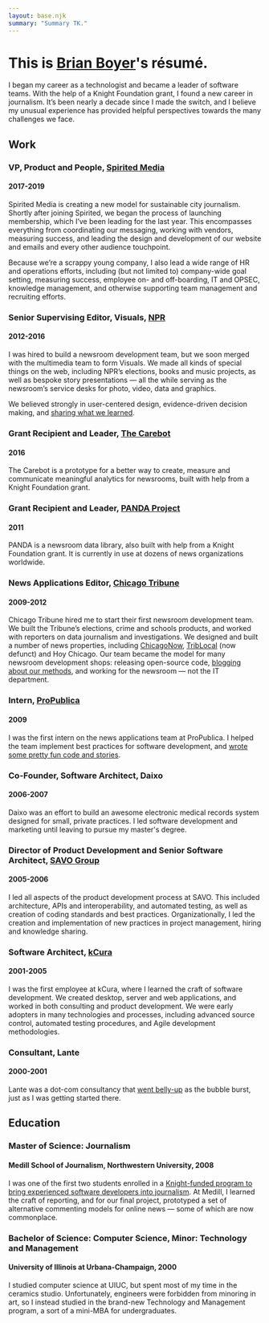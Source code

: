 ```yaml
---
layout: base.njk
summary: "Summary TK."
---
```


# This is [Brian Boyer](/)'s résumé.
I began my career as a technologist and became a leader of software teams. With the help of a Knight Foundation grant, I found a new career in journalism. It’s been nearly a decade since I made the switch, and I believe my unusual experience has provided helpful perspectives towards the many challenges we face.

## Work

### VP, Product and People, [Spirited Media](https://spiritedmedia.com/)
#### 2017-2019
Spirited Media is creating a new model for sustainable city journalism. Shortly after joining Spirited, we began the process of launching membership, which I’ve been leading for the last year. This encompasses everything from coordinating our messaging, working with vendors, measuring success, and leading the design and development of our website and emails and every other audience touchpoint.

Because we’re a scrappy young company, I also lead a wide range of HR and operations efforts, including (but not limited to) company-wide goal setting, measuring success, employee on- and off-boarding, IT and OPSEC, knowledge management, and otherwise supporting team management and recruiting efforts.

### Senior Supervising Editor, Visuals, [NPR](http://npr.org/)
#### 2012-2016
I was hired to build a newsroom development team, but we soon merged with the multimedia team to form Visuals. We made all kinds of special things on the web, including NPR’s elections, books and music projects, as well as bespoke story presentations — all the while serving as the newsroom’s service desks for photo, video, data and graphics.

We believed strongly in user-centered design, evidence-driven decision making, and [sharing what we learned](http://blog.apps.npr.org/).

### Grant Recipient and Leader, [The Carebot](http://thecarebot.github.io/)
#### 2016
The Carebot is a prototype for a better way to create, measure and communicate meaningful analytics for newsrooms, built with help from a Knight Foundation grant.

### Grant Recipient and Leader, [PANDA Project](http://pandaproject.net/)
#### 2011
PANDA is a newsroom data library, also built with help from a Knight Foundation grant. It is currently in use at dozens of news organizations worldwide.

### News Applications Editor, [Chicago Tribune](http://chicagotribune.com/)
#### 2009-2012
Chicago Tribune hired me to start their first newsroom development team. We built the Tribune’s elections, crime and schools products, and worked with reporters on data journalism and investigations. We designed and built a number of news properties, including [ChicagoNow](http://www.chicagonow.com/), [TribLocal](https://web.archive.org/web/20101231031341/http://triblocal.com/) (now defunct) and Hoy Chicago. Our team became the model for many newsroom development shops: releasing open-source code, [blogging about our methods](http://blog.apps.chicagotribune.com/), and working for the newsroom — not the IT department.

### Intern, [ProPublica](http://www.propublica.org/)
#### 2009
I was the first intern on the news applications team at ProPublica. I helped the team implement best practices for software development, and [wrote some pretty fun code and stories](http://www.propublica.org/site/author/brian_boyer).

### Co-Founder, Software Architect, Daixo
#### 2006-2007
Daixo was an effort to build an awesome electronic medical records system designed for small, private practices. I led software development and marketing until leaving to pursue my master's degree.

### Director of Product Development and Senior Software Architect, [SAVO Group](http://www.savogroup.com/)
#### 2005-2006
I led all aspects of the product development process at SAVO.  This included architecture, APIs and interoperability, and automated testing, as well as creation of coding standards and best practices. Organizationally, I led the creation and implementation of new practices in project management, hiring and knowledge sharing.

### Software Architect, [kCura](https://www.kcura.com/)
#### 2001-2005
I was the first employee at kCura, where I learned the craft of software development. We created desktop, server and web applications, and worked in both consulting and product development. We were early adopters in many technologies and processes, including advanced source control, automated testing procedures, and Agile development methodologies.

### Consultant, Lante
#### 2000-2001
Lante was a dot-com consultancy that [went belly-up](http://articles.chicagotribune.com/2002-07-20/business/0207200494_1_dot-coms-sbi-consulting) as the bubble burst, just as I was getting started there.

## Education

### Master of Science: Journalism
#### Medill School of Journalism, Northwestern University, 2008
I was one of the first two students enrolled in a [Knight-funded program to bring experienced software developers into journalism](https://web.archive.org/web/20170628143539/http://www.medill.northwestern.edu/admissions/financial-aid/knight-foundation-scholarship.html). At Medill, I learned the craft of reporting, and for our final project, prototyped a set of alternative commenting models for online news — some of which are now commonplace.

### Bachelor of Science: Computer Science, Minor: Technology and Management
#### University of Illinois at Urbana-Champaign, 2000
I studied computer science at UIUC, but spent most of my time in the ceramics studio. Unfortunately, engineers were forbidden from minoring in art, so I instead studied in the brand-new Technology and Management program, a sort of a mini-MBA for undergraduates.
